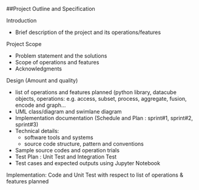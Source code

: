 ##Project Outline and Specification

Introduction
-	Brief description of the project and its operations/features

Project Scope
-	Problem statement and the solutions
-	Scope of operations and features
-	Acknowledgments 

Design (Amount and quality)
-	list of operations and features planned (python library, datacube objects, operations:
	e.g. access, subset, process, aggregate, fusion, encode and graph…
-	UML class/diagram and swimlane diagram
-	Implementation documentation (Schedule and Plan : sprint#1, sprint#2, sprint#3)
-	Technical details:
	- software tools and systems
	- source code structure, pattern and conventions
-	Sample source codes and operation trials
-	Test Plan : Unit Test and Integration Test
-	Test cases and expected outputs using Jupyter Notebook

Implementation: Code and Unit Test  with respect to list of operations & features planned

